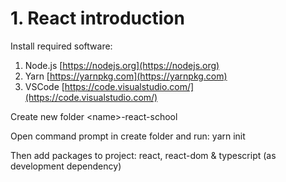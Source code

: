 # 1. React introduction

Install required software:

1. Node.js [https://nodejs.org](https://nodejs.org)
2. Yarn [https://yarnpkg.com](https://yarnpkg.com)
3. VSCode [https://code.visualstudio.com/](https://code.visualstudio.com/)

Create new folder &lt;name&gt;-react-school

Open command prompt in create folder and run: yarn init

Then add packages to project: react, react-dom & typescript \(as development dependency\) 

